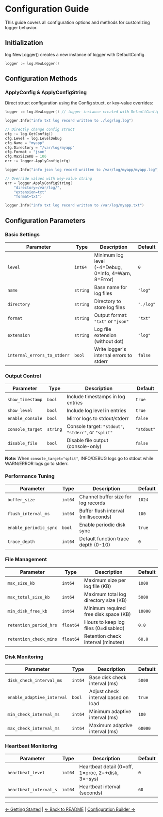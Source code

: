 # Configuration Guide

This guide covers all configuration options and methods for customizing logger behavior.

## Initialization

log.NewLogger() creates a new instance of logger with DefaultConfig.

```go
logger := log.NewLogger()
```

## Configuration Methods

### ApplyConfig & ApplyConfigString

Direct struct configuration using the Config struct, or key-value overrides:

```go
logger := log.NewLogger() // logger instance created with DefaultConfig (using default values)

logger.Info("info txt log record written to ./log/log.log")

// Directly change config struct
cfg := log.GetConfig()
cfg.Level = log.LevelDebug
cfg.Name = "myapp"
cfg.Directory = "/var/log/myapp"
cfg.Format = "json"
cfg.MaxSizeKB = 100
err := logger.ApplyConfig(cfg)

logger.Info("info json log record written to /var/log/myapp/myapp.log")

// Override values with key-value string
err = logger.ApplyConfigString(
    "directory=/var/log/",
	"extension=txt"
    "format=txt")

logger.Info("info txt log record written to /var/log/myapp.txt")
```

## Configuration Parameters

### Basic Settings

| Parameter | Type | Description | Default    |
|-----------|------|-------------|------------|
| `level` | `int64` | Minimum log level (-4=Debug, 0=Info, 4=Warn, 8=Error) | `0` |
| `name` | `string` | Base name for log files | `"log"`    |
| `directory` | `string` | Directory to store log files | `"./log"` |
| `format` | `string` | Output format: `"txt"` or `"json"` | `"txt"` |
| `extension` | `string` | Log file extension (without dot) | `"log"` |
| `internal_errors_to_stderr` | `bool` | Write logger's internal errors to stderr | `false` |

### Output Control

| Parameter | Type | Description | Default |
|-----------|------|-------------|---------|
| `show_timestamp` | `bool` | Include timestamps in log entries | `true` |
| `show_level` | `bool` | Include log level in entries | `true` |
| `enable_console` | `bool` | Mirror logs to stdout/stderr | `false` |
| `console_target` | `string` | Console target: `"stdout"`, `"stderr"`, or `"split"` | `"stdout"` |
| `disable_file` | `bool` | Disable file output (console-only) | `false` |

**Note:** When `console_target="split"`, INFO/DEBUG logs go to stdout while WARN/ERROR logs go to stderr.

### Performance Tuning

| Parameter | Type | Description | Default |
|-----------|------|-------------|---------|
| `buffer_size` | `int64` | Channel buffer size for log records | `1024` |
| `flush_interval_ms` | `int64` | Buffer flush interval (milliseconds) | `100` |
| `enable_periodic_sync` | `bool` | Enable periodic disk sync | `true` |
| `trace_depth` | `int64` | Default function trace depth (0-10) | `0` |

### File Management

| Parameter | Type | Description | Default |
|-----------|------|-------------|--------|
| `max_size_kb` | `int64` | Maximum size per log file (KB) | `1000` |
| `max_total_size_kb` | `int64` | Maximum total log directory size (KB) | `5000` |
| `min_disk_free_kb` | `int64` | Minimum required free disk space (KB) | `10000` |
| `retention_period_hrs` | `float64` | Hours to keep log files (0=disabled) | `0.0`  |
| `retention_check_mins` | `float64` | Retention check interval (minutes) | `60.0` |

### Disk Monitoring

| Parameter | Type | Description | Default |
|-----------|------|-------------|---------|
| `disk_check_interval_ms` | `int64` | Base disk check interval (ms) | `5000` |
| `enable_adaptive_interval` | `bool` | Adjust check interval based on load | `true` |
| `min_check_interval_ms` | `int64` | Minimum adaptive interval (ms) | `100` |
| `max_check_interval_ms` | `int64` | Maximum adaptive interval (ms) | `60000` |

### Heartbeat Monitoring

| Parameter | Type | Description | Default |
|-----------|------|-------------|---------|
| `heartbeat_level` | `int64` | Heartbeat detail (0=off, 1=proc, 2=+disk, 3=+sys) | `0` |
| `heartbeat_interval_s` | `int64` | Heartbeat interval (seconds) | `60` |

---

[← Getting Started](getting-started.md) | [← Back to README](../README.md) | [Configuration Builder →](config-builder.md)